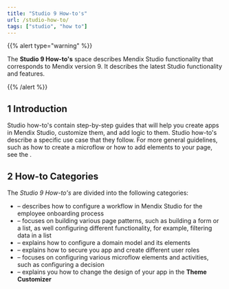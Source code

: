 ```yaml
---
title: "Studio 9 How-to's"
url: /studio-how-to/
tags: ["studio", "how to"]
---
```


{{% alert type="warning" %}}

The **Studio 9 How-to's** space describes Mendix Studio functionality that corresponds to Mendix version 9. It describes the latest Studio functionality and features.

{{% /alert %}}

## 1 Introduction 

Studio how-to's contain step-by-step guides that will help you create apps in Mendix Studio, customize them, and add logic to them. Studio how-to's describe a specific use case that they follow. For more general guidelines, such as how to create a microflow or how to add elements to your page, see the . 

## 2 How-to Categories

The *Studio 9 How-to's* are divided into the following categories:

*  – describes  how to configure a workflow in Mendix Studio for the employee onboarding process
*  – focuses on building various page patterns, such as building a form or a list, as well configuring different functionality, for example, filtering data in a list 
*  – explains how to configure a domain model and its elements
*  – explains how to secure you app and create different user roles
*  – focuses on configuring various microflow elements and activities, such as configuring a decision
*  – explains you how to change the design of your app in the **Theme Customizer**
